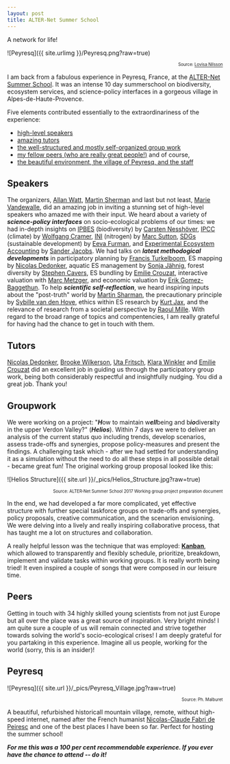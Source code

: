 ```yaml
---
layout: post
title: ALTER-Net Summer School
---
```


<div class="message">
  A network for life!
</div>

<!-- <img src="{{ site.baseurl }}/_pics/Peyresq.png"> -->
<!-- <img src="{{ site.urlimg }}/Peyresq.png" itemprop="image" /> -->
![Peyresq]({{ site.urlimg }}/Peyresq.png?raw=true)
<p style="text-align: right;"><sub><sup>Source:
<a href="http://www.cec.lu.se/lovisa-nilsson">Lovisa Nilsson</a></sup></sub></p>

I am back from a fabulous experience in Peyresq, France, at the [ALTER-Net Summer School](www.alter-net.info/summer-school). It was an intense 10 day summerschool on biodiversity, ecosystem services, and science-policy interfaces in a gorgeous village in Alpes-de-Haute-Provence.

Five elements contributed essentially to the extraordinariness of the experience:

- [high-level speakers](#speakers)
- [amazing tutors](#tutors)
- [the well-structured and mostly self-organized group work](#groupwork)
- [my fellow peers (who are really great people!)](#peers)
and of course,
- [the beautiful environment, the village of Peyresq, and the staff](#peyresq)

## Speakers

The organizers, [Allan Watt](https://www.ceh.ac.uk/staff/allan-watt), [Martin Sherman](https://www.flickr.com/photos/sharman/) and last but not least, [Marie Vandewalle](http://www.ufz.de/index.php?en=38978), did an amazing job in inviting a stunning set of high-level speakers who amazed me with their input. We heard about a variety of ***science-policy interfaces*** on socio-ecological problems of our times: we had in-depth insights on [IPBES](https://www.ipbes.net/) (biodiversity) by [Carsten Nesshöver](http://www.ufz.de/index.php?en=38955), [IPCC](http://ipcc.ch/) (climate) by [Wolfgang Cramer](http://www.imbe.fr/wolfgang-cramer?lang=en), [INI](http://initrogen.org/) (nitrogen) by [Marc Sutton](https://www.ceh.ac.uk/staff/mark-sutton), [SDGs](http://www.un.org/sustainabledevelopment/sustainable-development-goals/) (sustainable development) by [Eeva Furman](http://www.syke.fi/en-US/Experts/Employee_profiles/Eeva_Furman(3322)), and [Experimental Ecosystem Accounting](https://unstats.un.org/unsd/envaccounting/eea_project/default.asp) by [Sander Jacobs](https://pureportal.inbo.be/portal/en/persons/sander-jacobs(75310055-34c2-4cc4-b26e-982351cc24b1).html).
We had talks on ***latest methodogical developments*** in participatory planning by [Francis Turkelboom](https://pureportal.inbo.be/portal/en/persons/francis-turkelboom(f2c35d02-a9f8-41a5-a85f-03944082717b).html), ES mapping by [Nicolas Dedonker](https://directory.unamur.be/staff/ndendonc), aquatic ES management by [Sonja Jähnig](http://www.igb-berlin.de/en/profile/sonja-jahnig), forest diversity by [Stephen Cavers](https://www.ceh.ac.uk/staff/stephen-cavers), ES bundling by [Emilie Crouzat](http://www-leca.ujf-grenoble.fr/pageperso/crouzate/), interactive valuation with [Marc Metzger](http://www.geos.ed.ac.uk/homes/mmetzger), and economic valuation by [Erik Gomez-Baggethun](https://www.nmbu.no/emp/erik.gomez).
To help ***scientific self-reflection***, we heard inspiring inputs about the "post-truth" world by [Martin Sharman](https://www.flickr.com/photos/sharman/), the precautionary principle by [Sybille van den Hove](https://twitter.com/SybillevdH), ethics within ES research by [Kurt Jax](http://www.ufz.de/index.php?en=38933), and the relevance of research from a societal perspective by [Raoul Mille](http://www.irstea.fr/en/all-news/institute/raoul-mille-new-director-international-relations-irstea). With regard to the broad range of topics and compentencies, I am really grateful for having had the chance to get in touch with them.

## Tutors
[Nicolas Dedonker](https://directory.unamur.be/staff/ndendonc), [Brooke Wilkerson](https://no.linkedin.com/in/brooke-wilkerson-3379a226), [Uta Fritsch](http://www.eurac.edu/en/aboutus/organisation/servicedepartments/press/pages/staffdetails.aspx?persId=10223), [Klara Winkler](http://www.uni-oldenburg.de/en/wire/ecoeco/team/klara-winkler-m-sc/) and [Emilie Crouzat](http://www-leca.ujf-grenoble.fr/pageperso/crouzate/) did an excellent job in guiding us through the participatory group work, being both considerably respectful and insightfully nudging. You did a great job. Thank you!

## Groupwork
We were working on a project: "***H***ow to maintain w***ell***being and b***io***diver***s***ity in the upper Verdon Valley?" (***Helios***). Within 7 days we were to deliver an analysis of the current status quo including trends, develop scenarios, assess trade-offs and synergies, propose policy-measures and present the findings. A challenging task which - after we had settled for understanding it as a simulation without the need to do all these steps in all possible detail - became great fun! The original working group proposal looked like this:

![Helios Structure]({{ site.url }}/_pics/Helios_Structure.jpg?raw=true)
<p style="text-align: right;"><sub><sup>Source: ALTER‐Net Summer School 2017
Working group project preparation document</sup></sub></p>

In the end, we had developed a far more complicated, yet effective structure with further special taskforce groups on trade-offs and synergies, policy proposals, creative communication, and the scenarion envisioning. We were delving into a lively and really inspiring collaborative process, that has taught me a lot on structures and collaboration.

A really helpful lesson was the technique that was employed: **[Kanban](https://en.wikipedia.org/wiki/Kanban)**, which allowed to transparently and flexibly schedule, prioritize, breakdown, implement and validate tasks within working groups. It is really worth being tried! It even inspired a couple of songs that were composed in our leisure time.

## Peers
Getting in touch with 34 highly skilled young scientists from not just Europe but all over the place was a great source of inspiration. Very bright minds! I am quite sure a couple of us will remain connected and strive together towards solving the world's socio-ecological crises! I am deeply grateful for you partaking in this experience. Imagine all us people, working for the world (sorry, this is an insider)!

## Peyresq
![Peyresq]({{ site.url }}/_pics/Peyresq_Village.jpg?raw=true)
<p style="text-align: right;"><sub><sup>Source: Ph. Malburet</sup></sub></p>

A beautiful, refurbished historicall mountain village, remote, without high-speed internet, named after the French humanist [Nicolas-Claude Fabri de Peiresc](https://en.wikipedia.org/wiki/Nicolas-Claude_Fabri_de_Peiresc) and one of the best places I have been so far. Perfect for hosting the summer school!

***For me this was a 100 per cent recommendable experience. If you ever have the chance to attend -- do it!***
